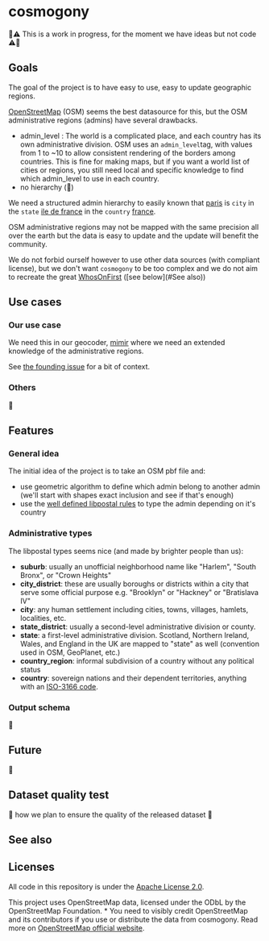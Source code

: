 # cosmogony

:construction::warning: This is a work in progress, for the moment we have ideas but not code :warning::construction:

##  Goals
The goal of the project is to have easy to use, easy to update geographic regions.

[OpenStreetMap](https://www.openstreetmap.org) (OSM) seems the best datasource for this, but the OSM administrative regions (admins) have several drawbacks.

 * admin_level : The world is a complicated place, and each country has its own administrative division. OSM uses an `admin_level`tag, with values from 1 to ~10 to allow consistent rendering of the borders among countries. This is fine for making maps, but if you want a world list of cities or regions, you still need local and specific knowledge to find which admin_level to use in each country.
 * no hierarchy (:construction:)

We need a structured admin hierarchy to easily known that [paris](https://www.openstreetmap.org/relation/7444) is `city` in the `state` [ile de france](https://www.openstreetmap.org/relation/8649) in the `country` [france](https://www.openstreetmap.org/relation/2202162).

OSM administrative regions may not be mapped with the same precision all over the earth but the data is easy to update and the update will benefit the community.

We do not forbid ourself however to use other data sources (with compliant license), but we don't want `cosmogony` to be too complex and we do not aim to recreate the great [WhosOnFirst](https://www.whosonfirst.org/) ([see below](#See also))

## Use cases

### Our use case
We need this in our geocoder, [mimir](https://github.com/CanalTP/mimirsbrunn) where we need an extended knowledge of the administrative regions.

See [the founding issue](https://github.com/CanalTP/mimirsbrunn/issues/178) for a bit of context.

### Others
:construction:

## Features

### General idea
The initial idea of the project is to take an OSM pbf file and:
 * use geometric algorithm to define which admin belong to another admin (we'll start with shapes exact inclusion and see if that's enough)
 * use the [well defined libpostal rules](https://github.com/openvenues/libpostal/tree/master/resources/boundaries/osm) to type the admin depending on it's country

### Administrative types
The libpostal types seems nice (and made by brighter people than us):

- **suburb**: usually an unofficial neighborhood name like "Harlem", "South Bronx", or "Crown Heights"
- **city_district**: these are usually boroughs or districts within a city that serve some official purpose e.g. "Brooklyn" or "Hackney" or "Bratislava IV"
- **city**: any human settlement including cities, towns, villages, hamlets, localities, etc.
- **state_district**: usually a second-level administrative division or county.
- **state**: a first-level administrative division. Scotland, Northern Ireland, Wales, and England in the UK are mapped to "state" as well (convention used in OSM, GeoPlanet, etc.)
- **country_region**: informal subdivision of a country without any political status
- **country**: sovereign nations and their dependent territories, anything with an [ISO-3166 code](https://en.wikipedia.org/wiki/ISO_3166-1_alpha-2).

### Output schema
:construction:

## Future
:construction:

## Dataset quality test
:construction: how we plan to ensure the quality of the released dataset :construction:

## See also

## Licenses
All code in this repository is under the [Apache License 2.0](./LICENSE).

This project uses OpenStreetMap data, licensed under the ODbL by the OpenStreetMap Foundation. * You need to visibly credit OpenStreetMap and its contributors if you use or distribute the data from cosmogony.
Read more on [OpenStreetMap official website](https://www.openstreetmap.org/copyright).
